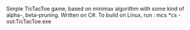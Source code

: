 Simple TicTacToe game, based on minimax algorithm with some kind of alpha-, beta-pruning.
Written on C#.
To build on Linux, run : mcs *cs -out:TicTacToe.exe

